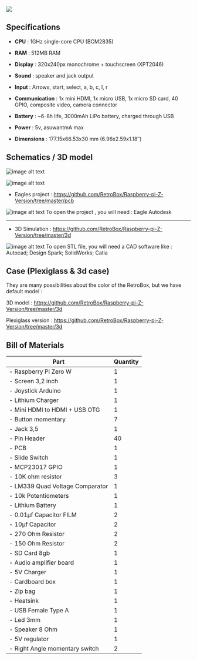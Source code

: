 <div class="image-header">
	<img src="https://i.imgur.com/32ObfXb.png"/>
</div>

## Specifications

* **CPU** : 1GHz single-core CPU (BCM2835)

* **RAM** : 512MB RAM

* **Display** : 320x240px monochrome + touchscreen (XPT2046)

* **Sound** : speaker and jack output

* **Input** : Arrows, start, select, a, b, c, l, r

* **Communication** : 1x mini HDMI, 1x micro USB, 1x micro SD card, 40 GPIO, composite video, camera connector

* **Battery** : ~6-8h life, 3000mAh LiPo battery, charged through USB

* **Power** : 5v, asuwantmA max

* **Dimensions**  : 177.15x66.53x30 mm (6.96x2.59x1.18″)

## Schematics / 3D model

![image alt text](http://retrobox.happyblocks.info/project/firstreleasepcb.png)

![image alt text](http://retrobox.happyblocks.info/project/firstreleaseschema.png)


* Eagles project : https://github.com/RetroBox/Raspberry-pi-Z-Version/tree/master/pcb

![image alt text](http://retrobox.happyblocks.info/project/Image/hardware-specifications/image_4.png) To open the project , you will need : Eagle Autodesk

______

* 3D Simulation : https://github.com/RetroBox/Raspberry-pi-Z-Version/tree/master/3d

![image alt text](http://retrobox.happyblocks.info/project/Image/hardware-specifications/image_5.png) To open STL file, you will need a CAD software like : Autocad; Design Spark; SolidWorks; Catia

## Case (Plexiglass & 3d case)

They are many possibilities about the color of the RetroBox, but we have default model :

3D model : https://github.com/RetroBox/Raspberry-pi-Z-Version/tree/master/3d

Plexiglass version : https://github.com/RetroBox/Raspberry-pi-Z-Version/tree/master/3d

## Bill of Materials

|  Part | Quantity |
|  ------ | ------ |
|  - Raspberry Pi Zero W | 1 |
|  - Screen 3,2 inch | 1 |
|  - Joystick Arduino | 1 |
|  - Lithium Charger | 1 |
|  - Mini HDMI to HDMI + USB OTG | 1 |
|  - Button momentary | 7 |
|  - Jack 3,5 | 1 |
|  - Pin Header | 40 |
|  - PCB  | 1 |
|  - Slide Switch | 1 |
|  - MCP23017 GPIO | 1 |
|  - 10K ohm resistor | 3 |
|  - LM339 Quad Voltage Comparator | 1 |
|  - 10k Potentiometers | 1 |
|  - Lithium Battery | 1 |
|  - 0.01µf Capacitor FILM | 2 |
|  - 10µf Capacitor | 2 |
|  - 270 Ohm Resistor | 2 |
|  - 150 Ohm Resistor | 2 |
|  - SD Card 8gb | 1 |
|  - Audio amplifier board | 1 |
|  - 5V Charger | 1 |
|  - Cardboard box | 1 |
|  - Zip bag | 1 |
|  - Heatsink | 1 |
|  - USB Female Type A | 1 |
|  - Led 3mm | 1 |
|  - Speaker 8 Ohm | 1 |
|  - 5V regulator | 1 |
|  - Right Angle momentary switch | 2 |
